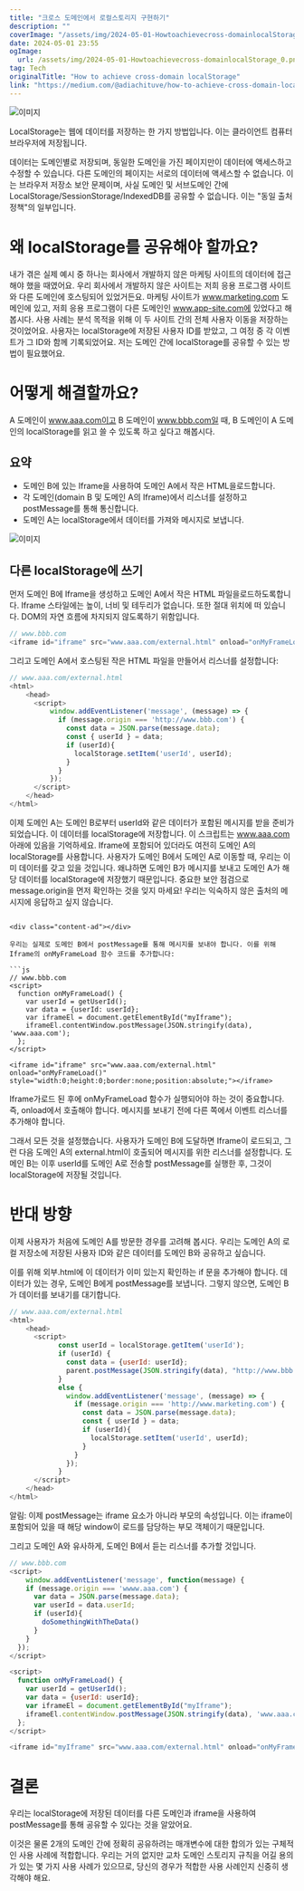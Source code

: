 ```yaml
---
title: "크로스 도메인에서 로컬스토리지 구현하기"
description: ""
coverImage: "/assets/img/2024-05-01-Howtoachievecross-domainlocalStorage_0.png"
date: 2024-05-01 23:55
ogImage: 
  url: /assets/img/2024-05-01-Howtoachievecross-domainlocalStorage_0.png
tag: Tech
originalTitle: "How to achieve cross-domain localStorage"
link: "https://medium.com/@adiachituve/how-to-achieve-cross-domain-localstorage-790a657ec36f"
---
```




![이미지](/assets/img/2024-05-01-Howtoachievecross-domainlocalStorage_0.png)

LocalStorage는 웹에 데이터를 저장하는 한 가지 방법입니다. 이는 클라이언트 컴퓨터 브라우저에 저장됩니다.

데이터는 도메인별로 저장되며, 동일한 도메인을 가진 페이지만이 데이터에 액세스하고 수정할 수 있습니다. 다른 도메인의 페이지는 서로의 데이터에 액세스할 수 없습니다. 이는 브라우저 저장소 보안 문제이며, 사실 도메인 및 서브도메인 간에 LocalStorage/SessionStorage/IndexedDB를 공유할 수 없습니다. 이는 "동일 출처 정책"의 일부입니다.

# 왜 localStorage를 공유해야 할까요?

<div class="content-ad"></div>

내가 겪은 실제 예시 중 하나는 회사에서 개발하지 않은 마케팅 사이트의 데이터에 접근해야 했을 때였어요. 우리 회사에서 개발하지 않은 사이트는 저희 응용 프로그램 사이트와 다른 도메인에 호스팅되어 있었거든요.
마케팅 사이트가 www.marketing.com 도메인에 있고, 저희 응용 프로그램이 다른 도메인인 www.app-site.com에 있었다고 해봅시다. 사용 사례는 분석 목적을 위해 이 두 사이트 간의 전체 사용자 이동을 저장하는 것이었어요. 사용자는 localStorage에 저장된 사용자 ID를 받았고, 그 여정 중 각 이벤트가 그 ID와 함께 기록되었어요. 저는 도메인 간에 localStorage를 공유할 수 있는 방법이 필요했어요.

# 어떻게 해결할까요?

A 도메인이 www.aaa.com이고 B 도메인이 www.bbb.com일 때, B 도메인이 A 도메인의 localStorage를 읽고 쓸 수 있도록 하고 싶다고 해봅시다.

## 요약

<div class="content-ad"></div>

- 도메인 B에 있는 Iframe을 사용하여 도메인 A에서 작은 HTML을로드합니다.
- 각 도메인(domain B 및 도메인 A의 Iframe)에서 리스너를 설정하고 postMessage를 통해 통신합니다.
- 도메인 A는 localStorage에서 데이터를 가져와 메시지로 보냅니다.

![이미지](/assets/img/2024-05-01-Howtoachievecross-domainlocalStorage_1.png)

## 다른 localStorage에 쓰기

먼저 도메인 B에 Iframe을 생성하고 도메인 A에서 작은 HTML 파일을로드하도록합니다. Iframe 스타일에는 높이, 너비 및 테두리가 없습니다. 또한 절대 위치에 떠 있습니다. DOM의 자연 흐름에 차지되지 않도록하기 위함입니다.

<div class="content-ad"></div>

```js
// www.bbb.com
<iframe id="iframe" src="www.aaa.com/external.html" onload="onMyFrameLoad()"  style="width:0;height:0;border:none;position:absolute;"></iframe>
```

그리고 도메인 A에서 호스팅된 작은 HTML 파일을 만들어서 리스너를 설정합니다:
```js
// www.aaa.com/external.html
<html>
    <head>
      <script>
          window.addEventListener('message', (message) => {
            if (message.origin === 'http://www.bbb.com') {
              const data = JSON.parse(message.data);
              const { userId } = data;
              if (userId){
                localStorage.setItem('userId', userId);
              }
            }
          });
      </script>
    </head>
</html>
```

이제 도메인 A는 도메인 B로부터 userId와 같은 데이터가 포함된 메시지를 받을 준비가 되었습니다. 이 데이터를 localStorage에 저장합니다. 이 스크립트는 www.aaa.com 아래에 있음을 기억하세요. Iframe에 포함되어 있더라도 여전히 도메인 A의 localStorage를 사용합니다. 사용자가 도메인 B에서 도메인 A로 이동할 때, 우리는 이미 데이터를 갖고 있을 것입니다. 왜냐하면 도메인 B가 메시지를 보내고 도메인 A가 해당 데이터를 localStorage에 저장했기 때문입니다. 중요한 보안 점검으로 message.origin을 먼저 확인하는 것을 잊지 마세요! 우리는 익숙하지 않은 출처의 메시지에 응답하고 싶지 않습니다.
```

<div class="content-ad"></div>

우리는 실제로 도메인 B에서 postMessage를 통해 메시지를 보내야 합니다. 이를 위해 Iframe의 onMyFrameLoad 함수 코드를 추가합니다:

```js
// www.bbb.com
<script>
  function onMyFrameLoad() {
    var userId = getUserId();
    var data = {userId: userId};
    var iframeEl = document.getElementById("myIframe");
    iframeEl.contentWindow.postMessage(JSON.stringify(data), 'www.aaa.com');
  };
</script>

<iframe id="iframe" src="www.aaa.com/external.html" onload="onMyFrameLoad()"  style="width:0;height:0;border:none;position:absolute;"></iframe>
```

Iframe가로드 된 후에 onMyFrameLoad 함수가 실행되어야 하는 것이 중요합니다. 즉, onload에서 호출해야 합니다. 메시지를 보내기 전에 다른 쪽에서 이벤트 리스너를 추가해야 합니다.

그래서 모든 것을 설정했습니다. 사용자가 도메인 B에 도달하면 Iframe이 로드되고, 그런 다음 도메인 A의 external.html이 호출되어 메시지를 위한 리스너를 설정합니다. 도메인 B는 이후 userId를 도메인 A로 전송할 postMessage를 실행한 후, 그것이 localStorage에 저장될 것입니다.

<div class="content-ad"></div>

# 반대 방향

이제 사용자가 처음에 도메인 A를 방문한 경우를 고려해 봅시다. 우리는 도메인 A의 로컬 저장소에 저장된 사용자 ID와 같은 데이터를 도메인 B와 공유하고 싶습니다.

이를 위해 외부.html에 이 데이터가 이미 있는지 확인하는 if 문을 추가해야 합니다. 데이터가 있는 경우, 도메인 B에게 postMessage를 보냅니다. 그렇지 않으면, 도메인 B가 데이터를 보내기를 대기합니다.

```js
// www.aaa.com/external.html
<html>
    <head>
      <script>
            const userId = localStorage.getItem('userId');
            if (userId) {
              const data = {userId: userId};
              parent.postMessage(JSON.stringify(data), "http://www.bbb.com")
            }
            else {
              window.addEventListener('message', (message) => {
                if (message.origin === 'http://www.marketing.com') {
                  const data = JSON.parse(message.data);
                  const { userId } = data;
                  if (userId){
                    localStorage.setItem('userId', userId);
                  }
                }
              });       
            }  
      </script>
    </head>
</html>
```

<div class="content-ad"></div>

알림: 이제 postMessage는 iframe 요소가 아니라 부모의 속성입니다. 이는 iframe이 포함되어 있을 때 해당 window이 로드를 담당하는 부모 객체이기 때문입니다.

그리고 도메인 A와 유사하게, 도메인 B에서 듣는 리스너를 추가할 것입니다.

```js
// www.bbb.com
<script> 
    window.addEventListener('message', function(message) {
    if (message.origin === 'wwww.aaa.com') {
      var data = JSON.parse(message.data);
      var userId = data.userId;
      if (userId){
        doSomethingWithTheData()
      }
    }
  });
</script>

<script>
  function onMyFrameLoad() {
    var userId = getUserId();
    var data = {userId: userId};
    var iframeEl = document.getElementById("myIframe");
    iframeEl.contentWindow.postMessage(JSON.stringify(data), 'www.aaa.com');
  };
</script>

<iframe id="myIframe" src="www.aaa.com/external.html" onload="onMyFrameLoad()"  style="width:0;height:0;border:none;position:absolute;"></iframe>
```

# 결론

<div class="content-ad"></div>

우리는 localStorage에 저장된 데이터를 다른 도메인과 iframe을 사용하여 postMessage를 통해 공유할 수 있다는 것을 알았어요.

이것은 물론 2개의 도메인 간에 정확히 공유하려는 매개변수에 대한 합의가 있는 구체적인 사용 사례에 적합합니다. 우리는 거의 없지만 교차 도메인 스토리지 규칙을 어길 용의가 있는 몇 가지 사용 사례가 있으므로, 당신의 경우가 적합한 사용 사례인지 신중히 생각해야 해요.